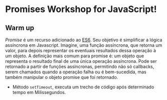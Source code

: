 # Promises Workshop for JavaScript!

## Warm up

_Promise_ é um recurso adicionado ao [ES6](https://tc39.github.io/ecma262/#sec-promise-objects).
Seu objetivo é simplificar a lógica assíncrona em Javascript. Imagine, uma função assíncrona, 
que retorna um valor, para depois representar os eventuais resultados dessa operação à 
um objeto. A definição mais comum para promise é: um objeto que representa o resultado final de 
uma única operação assíncrona. Pode ser retornado a partir de funções assíncronas, permitindo 
não só callbacks, serem chamados quando a operação falha ou é bem-sucedida, mas também manipular 
o objeto promise que foi retornado.

- Método `setTimeout`, executa um trecho de código após determinado tempo em Milissegundos.
